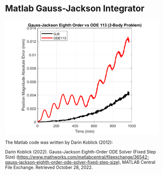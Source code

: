 # Matlab Gauss-Jackson Integrator

![image](untitled.png)

The Matlab code was written by Darin Koblick (2012):

Darin Koblick (2022). Gauss-Jackson Eighth-Order ODE Solver (Fixed Step Size) (https://www.mathworks.com/matlabcentral/fileexchange/36542-gauss-jackson-eighth-order-ode-solver-fixed-step-size), MATLAB Central File Exchange. Retrieved October 28, 2022.


